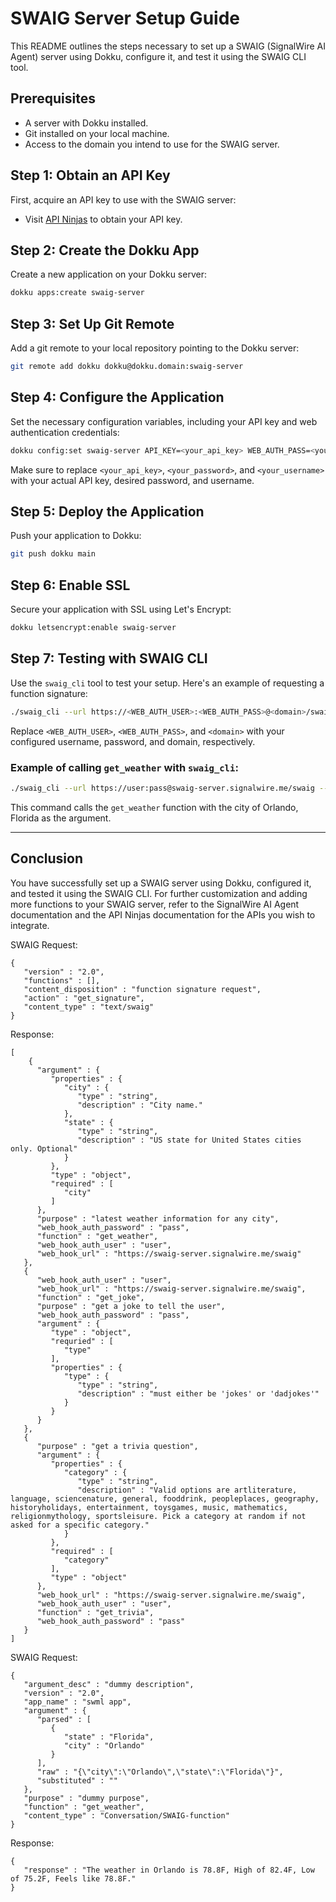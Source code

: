 # SWAIG Server Setup Guide

This README outlines the steps necessary to set up a SWAIG (SignalWire AI Agent) server using Dokku, configure it, and test it using the SWAIG CLI tool. 

## Prerequisites

- A server with Dokku installed.
- Git installed on your local machine.
- Access to the domain you intend to use for the SWAIG server.

## Step 1: Obtain an API Key

First, acquire an API key to use with the SWAIG server:

- Visit [API Ninjas](https://api-ninjas.com/) to obtain your API key.

## Step 2: Create the Dokku App

Create a new application on your Dokku server:

```sh
dokku apps:create swaig-server
```

## Step 3: Set Up Git Remote

Add a git remote to your local repository pointing to the Dokku server:

```sh
git remote add dokku dokku@dokku.domain:swaig-server
```

## Step 4: Configure the Application

Set the necessary configuration variables, including your API key and web authentication credentials:

```sh
dokku config:set swaig-server API_KEY=<your_api_key> WEB_AUTH_PASS=<your_password> WEB_AUTH_USER=<your_username>
```

Make sure to replace `<your_api_key>`, `<your_password>`, and `<your_username>` with your actual API key, desired password, and username.

## Step 5: Deploy the Application

Push your application to Dokku:

```sh
git push dokku main
```

## Step 6: Enable SSL

Secure your application with SSL using Let's Encrypt:

```sh
dokku letsencrypt:enable swaig-server
```

## Step 7: Testing with SWAIG CLI

Use the `swaig_cli` tool to test your setup. Here's an example of requesting a function signature:

```sh
./swaig_cli --url https://<WEB_AUTH_USER>:<WEB_AUTH_PASS>@<domain>/swaig --get-signature
```

Replace `<WEB_AUTH_USER>`, `<WEB_AUTH_PASS>`, and `<domain>` with your configured username, password, and domain, respectively.

### Example of calling `get_weather` with `swaig_cli`:

```sh
./swaig_cli --url https://user:pass@swaig-server.signalwire.me/swaig --functions get_weather --arguments '{"city":"Orlando","state":"Florida"}'
```

This command calls the `get_weather` function with the city of Orlando, Florida as the argument.

---

## Conclusion

You have successfully set up a SWAIG server using Dokku, configured it, and tested it using the SWAIG CLI. For further customization and adding more functions to your SWAIG server, refer to the SignalWire AI Agent documentation and the API Ninjas documentation for the APIs you wish to integrate.


SWAIG Request:
```
{
   "version" : "2.0",
   "functions" : [],
   "content_disposition" : "function signature request",
   "action" : "get_signature",
   "content_type" : "text/swaig"
}
```
Response:
```
[
    {	
      "argument" : {
         "properties" : {
            "city" : {
               "type" : "string",
               "description" : "City name."
            },
            "state" : {
               "type" : "string",
               "description" : "US state for United States cities only. Optional"
            }
         },
         "type" : "object",
         "required" : [
            "city"
         ]
      },
      "purpose" : "latest weather information for any city",
      "web_hook_auth_password" : "pass",
      "function" : "get_weather",
      "web_hook_auth_user" : "user",
      "web_hook_url" : "https://swaig-server.signalwire.me/swaig"
   },
   {
      "web_hook_auth_user" : "user",
      "web_hook_url" : "https://swaig-server.signalwire.me/swaig",
      "function" : "get_joke",
      "purpose" : "get a joke to tell the user",
      "web_hook_auth_password" : "pass",
      "argument" : {
         "type" : "object",
         "requried" : [
            "type"
         ],
         "properties" : {
            "type" : {
               "type" : "string",
               "description" : "must either be 'jokes' or 'dadjokes'"
            }
         }
      }
   },
   {
      "purpose" : "get a trivia question",
      "argument" : {
         "properties" : {
            "category" : {
               "type" : "string",
               "description" : "Valid options are artliterature, language, sciencenature, general, fooddrink, peopleplaces, geography, historyholidays, entertainment, toysgames, music, mathematics, religionmythology, sportsleisure. Pick a category at random if not asked for a specific category."
            }
         },
         "required" : [
            "category"
         ],
         "type" : "object"
      },
      "web_hook_url" : "https://swaig-server.signalwire.me/swaig",
      "web_hook_auth_user" : "user",
      "function" : "get_trivia",
      "web_hook_auth_password" : "pass"
   }
]
```


SWAIG Request:
```
{
   "argument_desc" : "dummy description",
   "version" : "2.0",
   "app_name" : "swml app",
   "argument" : {
      "parsed" : [
         {
            "state" : "Florida",
            "city" : "Orlando"
         }
      ],
      "raw" : "{\"city\":\"Orlando\",\"state\":\"Florida\"}",
      "substituted" : ""
   },
   "purpose" : "dummy purpose",
   "function" : "get_weather",
   "content_type" : "Conversation/SWAIG-function"
}
```

Response:
```
{
   "response" : "The weather in Orlando is 78.8F, High of 82.4F, Low of 75.2F, Feels like 78.8F."
}
```
